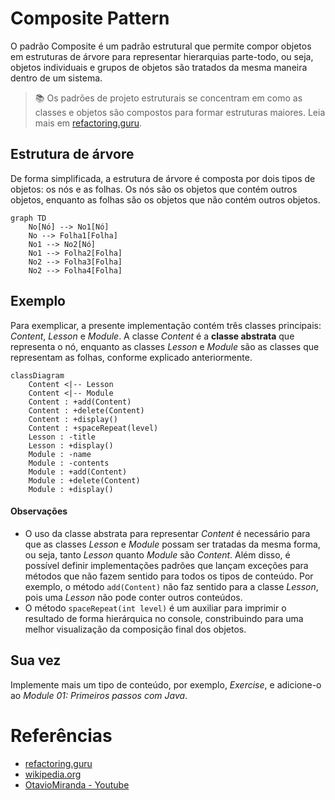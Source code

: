 # Composite Pattern
O padrão Composite é um padrão estrutural que permite compor objetos em estruturas de árvore para representar hierarquias parte-todo, ou seja, objetos individuais e grupos de objetos são tratados da mesma maneira dentro  de um sistema.

> 📚 Os padrões de projeto estruturais se concentram em como as classes e objetos são compostos para formar estruturas maiores. Leia mais em [refactoring.guru](https://refactoring.guru/design-patterns/composite).

## Estrutura de árvore
De forma simplificada, a estrutura de árvore é composta por dois tipos de objetos: os nós e as folhas. Os nós são os objetos que contém outros objetos, enquanto as folhas são os objetos que não contém outros objetos.

```mermaid
graph TD
    No[Nó] --> No1[Nó]
    No --> Folha1[Folha]
    No1 --> No2[Nó]
    No1 --> Folha2[Folha]
    No2 --> Folha3[Folha]
    No2 --> Folha4[Folha]
```

## Exemplo
Para exemplicar, a presente implementação contém três classes principais: _Content_, _Lesson_ e _Module_. A classe _Content_ é a **classe abstrata** que representa o nó, enquanto as classes _Lesson_ e _Module_ são as classes que representam as folhas, conforme explicado anteriormente.

```mermaid
classDiagram
    Content <|-- Lesson
    Content <|-- Module
    Content : +add(Content)
    Content : +delete(Content)
    Content : +display()
    Content : +spaceRepeat(level)
    Lesson : -title
    Lesson : +display()
    Module : -name
    Module : -contents
    Module : +add(Content)
    Module : +delete(Content)
    Module : +display()
```

#### Observações

- O uso da classe abstrata para representar _Content_ é necessário para que as classes _Lesson_ e _Module_ possam ser tratadas da mesma forma, ou seja, tanto _Lesson_ quanto _Module_ são _Content_. Além disso, é possível definir implementações padrões que lançam exceções para métodos que não fazem sentido para todos os tipos de conteúdo. Por exemplo, o método `add(Content)` não faz sentido para a classe _Lesson_, pois uma _Lesson_ não pode conter outros conteúdos.
- O método `spaceRepeat(int level)` é um auxiliar para imprimir o resultado de forma hierárquica no console, constribuindo  para uma melhor visualização da composição final dos objetos.

## Sua vez
Implemente mais um tipo de conteúdo, por exemplo, _Exercise_, e adicione-o ao _Module 01: Primeiros passos com Java_.

# Referências
- [refactoring.guru](https://refactoring.guru/design-patterns/composite)
- [wikipedia.org](https://en.wikipedia.org/wiki/Composite_pattern)
- [OtavioMiranda - Youtube](https://www.youtube.com/watch?v=I0RqHDFQjVY)